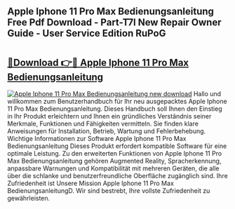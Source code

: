 ## Apple Iphone 11 Pro Max Bedienungsanleitung Free Pdf Download - Part-T7l New Repair Owner Guide - User Service Edition RuPoG

# <h2><a href="http://df1ml4m.blite.top/?on=Apple+Iphone+11+Pro+Max+Bedienungsanleitung">🔗Download 👉🔴 Apple Iphone 11 Pro Max Bedienungsanleitung</a></h2>

[![Apple Iphone 11 Pro Max Bedienungsanleitung new download](https://i.imgur.com/lujVjoI.png)](http://df1ml4m.blite.top/?on=Apple+Iphone+11+Pro+Max+Bedienungsanleitung)
Hallo und willkommen zum Benutzerhandbuch für Ihr neu ausgepacktes Apple Iphone 11 Pro Max Bedienungsanleitung. Dieses Handbuch soll Ihnen den Einstieg in Ihr Produkt erleichtern und Ihnen ein gründliches Verständnis seiner Merkmale, Funktionen und Fähigkeiten vermitteln. Sie finden klare Anweisungen für Installation, Betrieb, Wartung und Fehlerbehebung. Wichtige Informationen zur Software Apple Iphone 11 Pro Max Bedienungsanleitung Dieses Produkt erfordert kompatible Software für eine optimale Leistung. Zu den erweiterten Funktionen von Apple Iphone 11 Pro Max Bedienungsanleitung gehören Augmented Reality, Spracherkennung, anpassbare Warnungen und Kompatibilität mit mehreren Geräten, die alle über die schlanke und benutzerfreundliche Oberfläche zugänglich sind. Ihre Zufriedenheit ist Unsere Mission Apple Iphone 11 Pro Max BedienungsanleitungD. Wir sind bestrebt, Ihre vollste Zufriedenheit zu gewährleisten.
